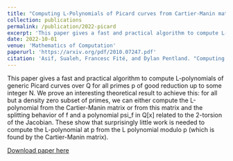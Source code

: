 ```yaml
---
title: "Computing L-Polynomials of Picard curves from Cartier-Manin matrices"
collection: publications
permalink: /publication/2022-picard
excerpt: 'This paper gives a fast and practical algorithm to compute L-polynomials of generic Picard curves over Q for all primes p of good reduction up to some integer N. We prove an interesting theoretical result to achieve this: for all but a density zero subset of primes, we can either compute the L-polynomial from the Cartier-Manin matrix or from this matrix and the splitting behavior of f and a polynomial psi_f in Q[x] related to the 2-torsion of the Jacobian. These show that surprisingly little work is needed to compute the L-polynomial at p from the L polynomial modulo p (which is found by the Cartier-Manin matrix).'
date: 2022-10-01
venue: 'Mathematics of Computation'
paperurl: 'https://arxiv.org/pdf/2010.07247.pdf'
citation: 'Asif, Sualeh, Francesc Fité, and Dylan Pentland. "Computing 𝐿-polynomials of Picard curves from Cartier–Manin matrices." Mathematics of Computation 91.334 (2022): 943-971.'
---
```

This paper gives a fast and practical algorithm to compute L-polynomials of generic Picard curves over Q for all primes p of good reduction up to some integer N. We prove an interesting theoretical result to achieve this: for all but a density zero subset of primes, we can either compute the L-polynomial from the Cartier-Manin matrix or from this matrix and the splitting behavior of f and a polynomial psi_f in Q[x] related to the 2-torsion of the Jacobian. These show that surprisingly little work is needed to compute the L-polynomial at p from the L polynomial modulo p (which is found by the Cartier-Manin matrix).

[Download paper here](http://academicpages.github.io/files/paper2.pdf)